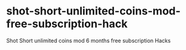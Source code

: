 # shot-short-unlimited-coins-mod-free-subscription-hack
Shot Short unlimited coins mod 6 months free subscription Hacks
